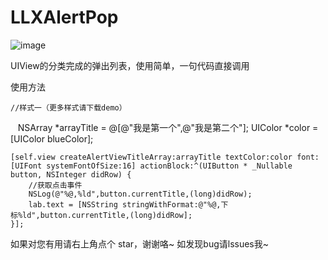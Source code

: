 # LLXAlertPop
![image](https://github.com/lilinxuan/LLXAlertPop/blob/master/弹选项.gif)

UIView的分类完成的弹出列表，使用简单，一句代码直接调用

使用方法



    //样式一（更多样式请下载demo）
    NSArray *arrayTitle = @[@"我是第一个",@"我是第二个"];
    UIColor *color = [UIColor blueColor];
    
    [self.view createAlertViewTitleArray:arrayTitle textColor:color font:[UIFont systemFontOfSize:16] actionBlock:^(UIButton * _Nullable button, NSInteger didRow) {
        //获取点击事件
        NSLog(@"%@,%ld",button.currentTitle,(long)didRow);
        lab.text = [NSString stringWithFormat:@"%@,下标%ld",button.currentTitle,(long)didRow];
    }];
		
		
如果对您有用请右上角点个 star，谢谢咯~
如发现bug请lssues我~
	

